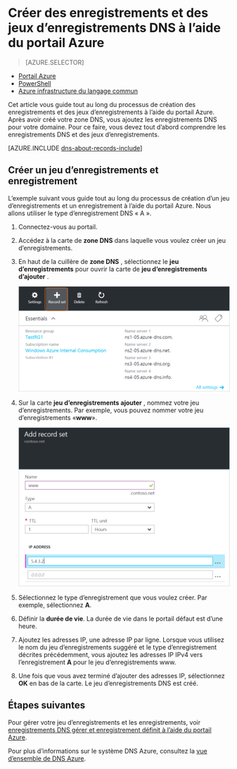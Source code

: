 <properties
   pageTitle="Créer un jeu d’enregistrements et des enregistrements pour une Zone DNS à l’aide du portail Azure | Microsoft Azure"
   description="Comment créer des enregistrements d’hôte pour DNS Azure et créer des jeux d’enregistrements et des enregistrements à l’aide du portail Azure"
   services="dns"
   documentationCenter="na"
   authors="sdwheeler"
   manager="carmonm"
   editor=""
   tags="azure-resource-manager"/>

<tags
   ms.service="dns"
   ms.devlang="na"
   ms.topic="article"
   ms.tgt_pltfrm="na"
   ms.workload="infrastructure-services"
   ms.date="08/16/2016"
   ms.author="sewhee"/>



# <a name="create-dns-record-sets-and-records-by-using-the-azure-portal"></a>Créer des enregistrements et des jeux d’enregistrements DNS à l’aide du portail Azure


> [AZURE.SELECTOR]
- [Portail Azure](dns-getstarted-create-recordset-portal.md)
- [PowerShell](dns-getstarted-create-recordset.md)
- [Azure infrastructure du langage commun](dns-getstarted-create-recordset-cli.md)


Cet article vous guide tout au long du processus de création des enregistrements et des jeux d’enregistrements à l’aide du portail Azure. Après avoir créé votre zone DNS, vous ajoutez les enregistrements DNS pour votre domaine. Pour ce faire, vous devez tout d’abord comprendre les enregistrements DNS et des jeux d’enregistrements.

[AZURE.INCLUDE [dns-about-records-include](../../includes/dns-about-records-include.md)]


## <a name="create-a-record-set-and-record"></a>Créer un jeu d’enregistrements et enregistrement

L’exemple suivant vous guide tout au long du processus de création d’un jeu d’enregistrements et un enregistrement à l’aide du portail Azure. Nous allons utiliser le type d’enregistrement DNS « A ».

1. Connectez-vous au portail.

2. Accédez à la carte de **zone DNS** dans laquelle vous voulez créer un jeu d’enregistrements.

3. En haut de la cuillère de **zone DNS** , sélectionnez le **jeu d’enregistrements** pour ouvrir la carte de **jeu d’enregistrements d’ajouter** .

    ![Nouveau jeu d’enregistrements](./media/dns-getstarted-create-recordset-portal/newrecordset500.png)

4. Sur la carte **jeu d’enregistrements ajouter** , nommez votre jeu d’enregistrements. Par exemple, vous pouvez nommer votre jeu d’enregistrements «**www**».

    ![Ajouter le jeu d’enregistrements](./media/dns-getstarted-create-recordset-portal/addrecordset500.png)

5. Sélectionnez le type d’enregistrement que vous voulez créer. Par exemple, sélectionnez **A**.

6. Définir la **durée de vie**. La durée de vie dans le portail défaut est d’une heure.

7. Ajoutez les adresses IP, une adresse IP par ligne. Lorsque vous utilisez le nom du jeu d’enregistrements suggéré et le type d’enregistrement décrites précédemment, vous ajoutez les adresses IP IPv4 vers l’enregistrement **A** pour le jeu d’enregistrements www.

8. Une fois que vous avez terminé d’ajouter des adresses IP, sélectionnez **OK** en bas de la carte. Le jeu d’enregistrements DNS est créé.


## <a name="next-steps"></a>Étapes suivantes

Pour gérer votre jeu d’enregistrements et les enregistrements, voir [enregistrements DNS gérer et enregistrement définit à l’aide du portail Azure](dns-operations-recordsets-portal.md).

Pour plus d’informations sur le système DNS Azure, consultez la [vue d’ensemble de DNS Azure](dns-overview.md).
